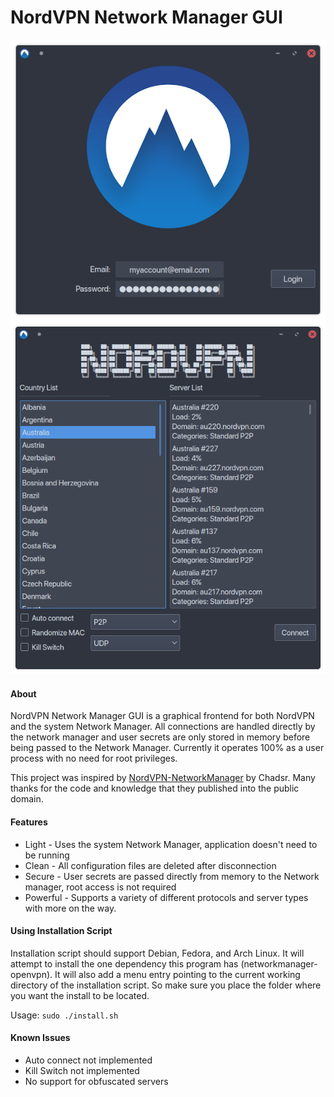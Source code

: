 # NordVPN Network Manager GUI
![Login Screen](./screenshots/loginscreen.png)
![Main Screen](./screenshots/mainscreen.png)
#### About
NordVPN Network Manager GUI is a graphical frontend for both NordVPN and the system Network Manager.
All connections are handled directly by the network manager and user secrets are only stored in memory before being passed to the Network Manager.
Currently it operates 100% as a user process with no need for root privileges. 

This project was inspired by [NordVPN-NetworkManager](https://github.com/Chadsr/NordVPN-NetworkManager) by Chadsr. Many thanks for the code and knowledge that they published into the public domain.

#### Features
* Light - Uses the system Network Manager, application doesn't need to be running
* Clean - All configuration files are deleted after disconnection
* Secure - User secrets are passed directly from memory to the Network manager, root access is not required
* Powerful - Supports a variety of different protocols and server types with more on the way.

#### Using Installation Script
Installation script should support Debian, Fedora, and Arch Linux. It will attempt to install the one dependency this program has (networkmanager-openvpn). It will also add a menu entry pointing to the current working directory of the installation script. So make sure you place the folder where you want the install to be located.

Usage: `sudo ./install.sh`

#### Known Issues
* Auto connect not implemented
* Kill Switch not implemented
* No support for obfuscated servers
